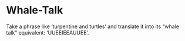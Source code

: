 # Whale-Talk
Take a phrase like ‘turpentine and turtles’ and translate it into its “whale talk” equivalent: ‘UUEEIEEAUUEE’.
